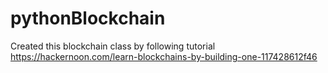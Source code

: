 # pythonBlockchain

Created this blockchain class by following tutorial https://hackernoon.com/learn-blockchains-by-building-one-117428612f46
